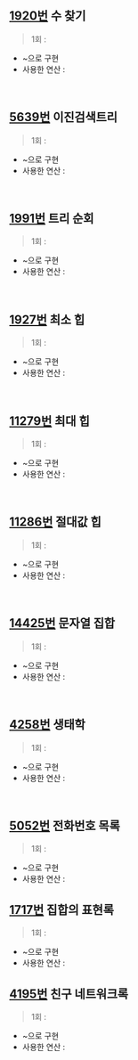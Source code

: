## [1920번](https://www.acmicpc.net/problem/1920) 수 찾기
> 1회 : 
- ~으로 구현
- 사용한 연산 :
<br>

## [5639번](https://www.acmicpc.net/problem/5639) 이진검색트리
> 1회 : 
- ~으로 구현
- 사용한 연산 :
<br>

## [1991번](https://www.acmicpc.net/problem/1991) 트리 순회
> 1회 : 
- ~으로 구현
- 사용한 연산 :
<br>

## [1927번](https://www.acmicpc.net/problem/1927) 최소 힙
> 1회 : 
- ~으로 구현
- 사용한 연산 :
<br>

## [11279번](https://www.acmicpc.net/problem/11279) 최대 힙
> 1회 : 
- ~으로 구현
- 사용한 연산 :
<br>

## [11286번](https://www.acmicpc.net/problem/11286) 절대값 힙
> 1회 : 
- ~으로 구현
- 사용한 연산 :
<br>

## [14425번](https://www.acmicpc.net/problem/14425) 문자열 집합
> 1회 : 
- ~으로 구현
- 사용한 연산 :
<br>

## [4258번](https://www.acmicpc.net/problem/4258) 생태학
> 1회 : 
- ~으로 구현
- 사용한 연산 :
<br>

## [5052번](https://www.acmicpc.net/problem/5052) 전화번호 목록
> 1회 : 
- ~으로 구현
- 사용한 연산 :

## [1717번](https://www.acmicpc.net/problem/1717) 집합의 표현록
> 1회 : 
- ~으로 구현
- 사용한 연산 :

## [4195번](https://www.acmicpc.net/problem/4195) 친구 네트워크록
> 1회 : 
- ~으로 구현
- 사용한 연산 :
